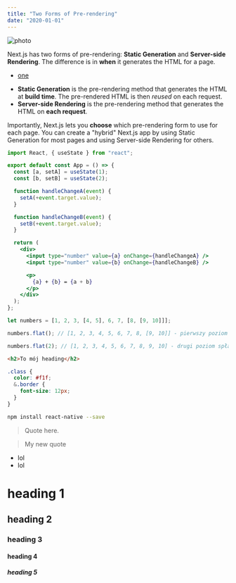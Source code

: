 ```yaml
---
title: "Two Forms of Pre-rendering"
date: "2020-01-01"
---
```


![photo](https://www.frontlive.pl/static/aa66614154687f50a9298fa798cccb73/4d3f1/readme.png)

Next.js has two forms of pre-rendering: **Static Generation** and **Server-side Rendering**. The difference is in **when** it generates the HTML for a page.

- [one](#heading-1)

* **Static Generation** is the pre-rendering method that generates the HTML at **build time**. The pre-rendered HTML is then _reused_ on each request.
* **Server-side Rendering** is the pre-rendering method that generates the HTML on **each request**.

Importantly, Next.js lets you **choose** which pre-rendering form to use for each page. You can create a "hybrid" Next.js app by using Static Generation for most pages and using Server-side Rendering for others.

```jsx
import React, { useState } from "react";

export default const App = () => {
  const [a, setA] = useState(1);
  const [b, setB] = useState(2);

  function handleChangeA(event) {
    setA(+event.target.value);
  }

  function handleChangeB(event) {
    setB(+event.target.value);
  }

  return (
    <div>
      <input type="number" value={a} onChange={handleChangeA} />
      <input type="number" value={b} onChange={handleChangeB} />

      <p>
        {a} + {b} = {a + b}
      </p>
    </div>
  );
};
```

```js
let numbers = [1, 2, 3, [4, 5], 6, 7, [8, [9, 10]]];

numbers.flat(); // [1, 2, 3, 4, 5, 6, 7, 8, [9, 10]] - pierwszy poziom spłaszczenia

numbers.flat(2); // [1, 2, 3, 4, 5, 6, 7, 8, 9, 10] - drugi poziom spłaszczenia
```

```html
<h2>To mój heading</h2>
```

```scss
.class {
  color: #f1f;
  &.border {
    font-size: 12px;
  }
}
```

```bash
npm install react-native --save
```

> Quote here.

> My new quote

- lol
- lol

# heading 1

## heading 2

### heading 3

#### heading 4

##### heading 5
